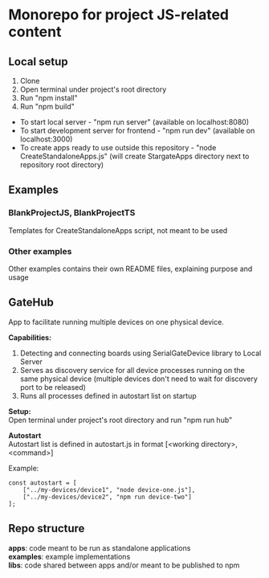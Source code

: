 # Monorepo for project JS-related content

## Local setup
1. Clone
2. Open terminal under project's root directory
3. Run "npm install"
4. Run "npm build"

- To start local server - "npm run server" (available on localhost:8080)
- To start development server for frontend - "npm run dev" (available on localhost:3000)
- To create apps ready to use outside this repository - "node CreateStandaloneApps.js"
(will create StargateApps directory next to repository root directory)

## Examples

### BlankProjectJS, BlankProjectTS
Templates for CreateStandaloneApps script, not meant to be used

### Other examples
Other examples contains their own README files, explaining purpose and usage

## GateHub
App to facilitate running multiple devices on one physical device.

**Capabilities:**
1. Detecting and connecting boards using SerialGateDevice library to Local Server
2. Serves as discovery service for all device processes running on the same physical device (multiple devices don't need to wait for discovery port to be released)
3. Runs all processes defined in autostart list on startup

**Setup:** \
Open terminal under project's root directory and run "npm run hub"

**Autostart** \
Autostart list is defined in autostart.js in format [\<working directory\>, \<command\>]

Example:

    const autostart = [
        ["../my-devices/device1", "node device-one.js"],
        ["../my-devices/device2", "npm run device-two"]
    ];

## Repo structure
**apps**: code meant to be run as standalone applications \
**examples**: example implementations \
**libs**: code shared between apps and/or meant to be published to npm